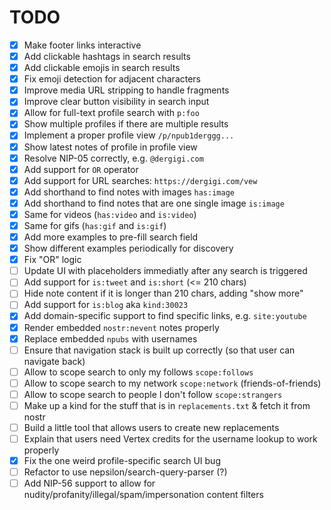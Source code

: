 # TODO

- [x] Make footer links interactive
- [x] Add clickable hashtags in search results
- [x] Add clickable emojis in search results
- [x] Fix emoji detection for adjacent characters
- [x] Improve media URL stripping to handle fragments
- [x] Improve clear button visibility in search input
- [x] Allow for full-text profile search with `p:foo`
- [x] Show multiple profiles if there are multiple results
- [x] Implement a proper profile view `/p/npub1derggg...`
- [x] Show latest notes of profile in profile view
- [x] Resolve NIP-05 correctly, e.g. `@dergigi.com`
- [x] Add support for `OR` operator
- [x] Add support for URL searches: `https://dergigi.com/vew`
- [x] Add shorthand to find notes with images `has:image`
- [x] Add shorthand to find notes that are one single image `is:image`
- [x] Same for videos (`has:video` and `is:video`)
- [x] Same for gifs (`has:gif` and `is:gif`)
- [x] Add more examples to pre-fill search field
- [x] Show different examples periodically for discovery
- [x] Fix "OR" logic
- [ ] Update UI with placeholders immediatly after any search is triggered
- [ ] Add support for `is:tweet` and `is:short` (<= 210 chars)
- [ ] Hide note content if it is longer than 210 chars, adding "show more"
- [ ] Add support for `is:blog` aka `kind:30023`
- [x] Add domain-specific support to find specific links, e.g. `site:youtube`
- [x] Render embedded `nostr:nevent` notes properly
- [x] Replace embedded `npubs` with usernames
- [ ] Ensure that navigation stack is built up correctly (so that user can navigate back)
- [ ] Allow to scope search to only my follows `scope:follows`
- [ ] Allow to scope search to my network `scope:network` (friends-of-friends)
- [ ] Allow to scope search to people I don't follow `scope:strangers`
- [ ] Make up a kind for the stuff that is in `replacements.txt` & fetch it from nostr
- [ ] Build a little tool that allows users to create new replacements
- [ ] Explain that users need Vertex credits for the username lookup to work properly
- [x] Fix the one weird profile-specific search UI bug
- [ ] Refactor to use nepsilon/search-query-parser (?)
- [ ] Add NIP-56 support to allow for nudity/profanity/illegal/spam/impersonation content filters
